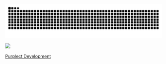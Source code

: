 <p align="center">
<img src="https://github.com/VishwaGauravIn/VishwaGauravIn/blob/output/github-contribution-grid-snake.svg">
</p>


<img width="200" src="https://user-images.githubusercontent.com/36894700/87100902-d335a500-c24d-11ea-868b-6e36e00f87fb.png">

<a href="https://purplect.twrblxdev.repl.co/bot/twitter/discord.html">Purplect Development</a>
